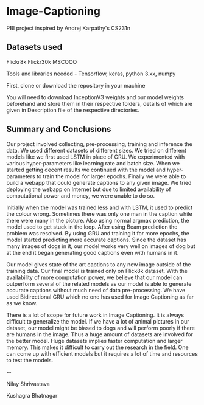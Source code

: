 # Image-Captioning
PBI project inspired by Andrej Karpathy's CS231n

## Datasets used
  Flickr8k
  Flickr30k
  MSCOCO
  
Tools and libraries needed - 
Tensorflow, keras, python 3.xx, numpy

First, clone or download the repository in your machine

You will need to download InceptionV3 weights and our model weights beforehand and store them in their respective folders, details of which are given in Description file of the respective directories.


## Summary and Conclusions

Our project involved collecting, pre-processing, training and inference the data. We used different datasets of different sizes. We tried on different models like we first used LSTM in place of GRU. We experimented with various hyper-parameters like learning rate and batch size. When we started getting decent results we continued with the model and hyper-parameters to train the model for larger epochs. Finally we were able to build a webapp that could generate captions to any given image. We tried deploying the webapp on Internet but due to limited availability of computational power and money, we were unable to do so.

Initially when the model was trained less and with LSTM, it used to predict the colour wrong. Sometimes there was only one man in the caption while there were many in the picture. Also using normal argmax prediction, the model used to get stuck in the loop. After using Beam prediction the problem was resolved. By using GRU and training it for more epochs, the model started predicting more accurate captions. Since the dataset has many images of dogs in it, our model works very well on images of dog but at the end it began generating good captions even with humans in it.

Our model gives state of the art captions to any new image outside of the training data. Our final model is trained only on Flick8k dataset. With the availability of more computation power, we believe that our model can outperform several of the related models as our model is able to generate accurate captions without much need of data pre-processing.
We have used Bidirectional GRU which no one has used for Image Captioning as far as we know. 

There is a lot of scope for future work in Image Captioning. It is always difficult to generalize the model. If we have a lot of animal pictures in our dataset, our model might be biased to dogs and will perform poorly if there are humans in the image. Thus a huge amount of datasets are involved for the better model. Huge datasets implies faster computation and larger memory. This makes it difficult to carry out the research in the field. One can come up with efficient models but it requires a lot of time and resources to test the models.


--

Nilay Shrivastava

Kushagra Bhatnagar

